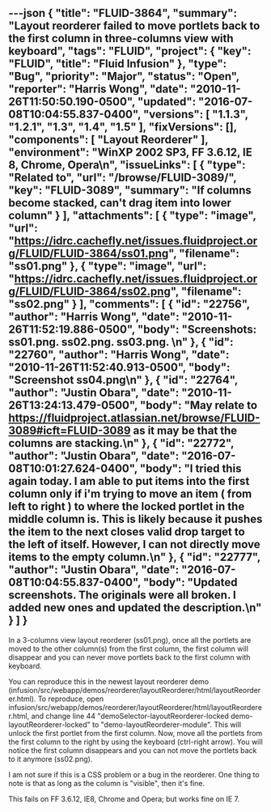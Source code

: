 ---json
{
  "title": "FLUID-3864",
  "summary": "Layout reorderer failed to move portlets back to the first column in three-columns view with keyboard",
  "tags": "FLUID",
  "project": {
    "key": "FLUID",
    "title": "Fluid Infusion"
  },
  "type": "Bug",
  "priority": "Major",
  "status": "Open",
  "reporter": "Harris Wong",
  "date": "2010-11-26T11:50:50.190-0500",
  "updated": "2016-07-08T10:04:55.837-0400",
  "versions": [
    "1.1.3",
    "1.2.1",
    "1.3",
    "1.4",
    "1.5"
  ],
  "fixVersions": [],
  "components": [
    "Layout Reorderer"
  ],
  "environment": "WinXP 2002 SP3, FF 3.6.12, IE 8, Chrome, Opera\n",
  "issueLinks": [
    {
      "type": "Related to",
      "url": "/browse/FLUID-3089/",
      "key": "FLUID-3089",
      "summary": "If columns become stacked, can't drag item into lower column"
    }
  ],
  "attachments": [
    {
      "type": "image",
      "url": "https://idrc.cachefly.net/issues.fluidproject.org/FLUID/FLUID-3864/ss01.png",
      "filename": "ss01.png"
    },
    {
      "type": "image",
      "url": "https://idrc.cachefly.net/issues.fluidproject.org/FLUID/FLUID-3864/ss02.png",
      "filename": "ss02.png"
    }
  ],
  "comments": [
    {
      "id": "22756",
      "author": "Harris Wong",
      "date": "2010-11-26T11:52:19.886-0500",
      "body": "Screenshots: ss01.png. ss02.png. ss03.png.&#x20;\n"
    },
    {
      "id": "22760",
      "author": "Harris Wong",
      "date": "2010-11-26T11:52:40.913-0500",
      "body": "Screenshot ss04.png\n"
    },
    {
      "id": "22764",
      "author": "Justin Obara",
      "date": "2010-11-26T13:24:13.479-0500",
      "body": "May relate to <https://fluidproject.atlassian.net/browse/FLUID-3089#icft=FLUID-3089> as it may be that the columns are stacking.\n"
    },
    {
      "id": "22772",
      "author": "Justin Obara",
      "date": "2016-07-08T10:01:27.624-0400",
      "body": "I tried this again today. I am able to put items into the first column only if i'm trying to move an item ( from left to right ) to where the locked portlet in the middle column is. This is likely because it pushes the item to the next closes valid drop target to the left of itself.  However, I can not directly move items to the empty column.\n"
    },
    {
      "id": "22777",
      "author": "Justin Obara",
      "date": "2016-07-08T10:04:55.837-0400",
      "body": "Updated screenshots. The originals were all broken. I added new ones and updated the description.\n"
    }
  ]
}
---
In a 3-columns view layout reorderer (ss01.png), once all the portlets are moved to the other column(s) from the first column, the first column will disappear and you can never move portlets back to the first column with keyboard.

You can reproduce this in the newest layout reorderer demo (infusion/src/webapp/demos/reorderer/layoutReorderer/html/layoutReorderer.html).  To reproduce, open infusion/src/webapp/demos/reorderer/layoutReorderer/html/layoutReorderer.html, and change line 44 "demoSelector-layoutReorderer-locked demo-layoutReorderer-locked" to "demo-layoutReorderer-module".  This will unlock the first portlet from the first column.  Now, move all the portlets from the first column to the right by using the keyboard (ctrl-right arrow).  You will notice the first column disappears and you can not move the portlets back to it anymore (ss02.png). &#x20;

I am not sure if this is a CSS problem or a bug in the reorderer.  One thing to note is that as long as the column is "visible", then it's fine.

This fails on FF 3.6.12, IE8, Chrome and Opera; but works fine on IE 7.

        